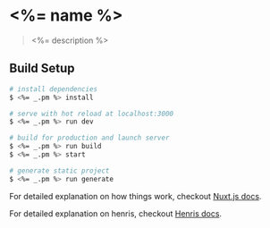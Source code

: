 # <%= name %>

> <%= description %>

## Build Setup

```bash
# install dependencies
$ <%= _.pm %> install

# serve with hot reload at localhost:3000
$ <%= _.pm %> run dev

# build for production and launch server
$ <%= _.pm %> run build
$ <%= _.pm %> start

# generate static project
$ <%= _.pm %> run generate
```

For detailed explanation on how things work, checkout [Nuxt.js docs](https://nuxtjs.org).

For detailed explanation on henris, checkout [Henris docs](https://henris.style).
